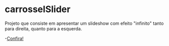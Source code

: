 # carrosselSlider
Projeto que consiste em apresentar um slideshow com efeito "infinito" tanto para direita, quanto para a esquerda.

-[Confira!](https://danielfirme.github.io/slider/)
